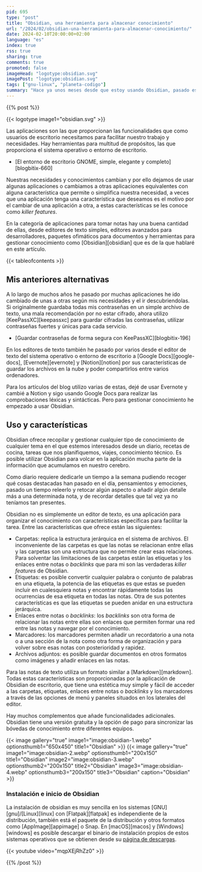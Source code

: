 ```yaml
---
pid: 695
type: "post"
title: "Obsidian, una herramienta para almacenar conocimiento"
url: "/2024/02/obsidian-una-herramienta-para-almacenar-conocimiento/"
date: 2024-02-10T20:00:00+02:00
language: "es"
index: true
rss: true
sharing: true
comments: true
promoted: false
imageHead: "logotype:obsidian.svg"
imagePost: "logotype:obsidian.svg"
tags: ["gnu-linux", "planeta-codigo"]
summary: "Hace ya unos meses desde que estoy usando Obsidian, pasado este tiempo considero que es un salto a los anteriores editores y aplicaciones de notas que he estado usando. A nivel personal como diario y otros asuntos ofrece varias funcionalidades que facilitan el gestionar el conocimiento y que no he visto en los anteriores editores que he usado. Es más que un editor de texto es una herramienta para almacenar conocimiento."
---
```


{{% post %}}

{{< logotype image1="obsidian.svg" >}}

Las aplicaciones son las que proporcionan las funcionalidades que como usuarios de escritorio necesitamos para facilitar nuestro trabajo y necesidades. Hay herramientas para multitud de propósitos, las que proporciona el sistema operativo o entorno de escritorio.

* [El entorno de escritorio GNOME, simple, elegante y completo][blogbitix-660]

Nuestras necesidades y conocimientos cambian y por ello dejamos de usar algunas aplicaciones o cambiamos a otras aplicaciones equivalentes con alguna característica que permite o simplifica nuestra necesidad, a veces que una aplicación tenga una característica que deseamos es el motivo por el cambiar de una aplicación a otra, a estas características se les conoce como _killer features_.

En la categoría de aplicaciones para tomar notas hay una buena cantidad de ellas, desde editores de texto simples, editores avanzados para desarrolladores, paquetes ofimáticos para documentos y herramientas para gestionar conocimiento como [Obsidian][obsidian] que es de la que hablaré en este artículo.

{{< tableofcontents >}}

## Mis anteriores alternativas

A lo largo de muchos años he pasado por muchas aplicaciones he ido cambiado de unas a otras según mis necesidades y el ir descubriendolas. Si originalmente guardaba todas mis contraseñas en un simple archivo de texto, una mala recomendación por no estar cifrado, ahora utilizo [KeePassXC][keepassxc] para guardar cifradas las contraseñas, utilizar contraseñas fuertes y únicas para cada servicio.

* [Guardar contraseñas de forma segura con KeePassXC][blogbitix-196]

En los editores de texto también he pasado por varios desde el editor de texto del sistema operativo o entorno de escritorio a [Google Docs][google-docs], [Evernote][evernote] y [Notion][notion] por sus características de guardar los archivos en la nube y poder compartirlos entre varios ordenadores.

Para los artículos del blog utilizo varias de estas, dejé de usar Evernote y cambié a Notion y sigo usando Google Docs para realizar las comprobaciones léxicas y sintácticas. Pero para gestionar conocimiento he empezado a usar Obsidian.

## Uso y características

Obsidian ofrece recopilar y gestionar cualquier tipo de conocimiento de cualquier tema en el que estemos interesados desde un diario, recetas de cocina, tareas que nos planifiquemos, viajes, conocimiento técnico. Es posible utilizar Obsidian para volcar en la aplicación mucha parte de la información que acumulamos en nuestro cerebro.

Como diario requiere dedicarle un tiempo a la semana pudiendo recoger qué cosas destacadas han pasado en el día, pensamientos y emociones, pasado un tiempo releerlo y retocar algún aspecto o añadir algún detalle más a una determinada nota, y de recordar detalles que tal vez ya no teníamos tan presentes.

Obsidian no es simplemente un editor de texto, es una aplicación para organizar el conocimiento con características específicas para facilitar la tarea. Entre las características que ofrece están las siguientes:

* Carpetas: replica la estructura jerárquica en el sistema de archivos. El inconveniente de las carpetas es que las notas se relacionan entre ellas y las carpetas son una estructura que no permite crear esas relaciones. Para solventar las limitaciones de las carpetas están las etiquetas y los enlaces entre notas o _backlinks_ que para mi son las verdaderas _killer features_ de Obsidian.
* Etiquetas: es posible convertir cualquier palabra o conjunto de palabras en una etiqueta, la potencia de las etiquetas es que estas se pueden incluir en cualesquiera notas y encontrar rápidamente todas las ocurrencias de esa etiqueta en todas las notas. Otra de sus potentes características es que las etiquetas se pueden anidar en una estructura jerárquica.
* Enlaces entre notas o _backlinks_: los _backlinks_ son otra forma de relacionar las notas entre ellas son enlaces que permiten formar una red entre las notas y navegar por el conocimiento.
* Marcadores: los marcadores permiten añadir un recordatorio a una nota o a una sección de la nota como otra forma de organización y para volver sobre esas notas con posterioridad y rapidez.
* Archivos adjuntos: es posible guardar documentos en otros formatos como imágenes y añadir enlaces en las notas.

Para las notas de texto utiliza un formato similar a [Markdown][markdown]. Todas estas características son proporcionadas por la aplicación de Obsidian de escritorio, que tiene una estética muy simple y fácil de acceder a las carpetas, etiquetas, enlaces entre notas o _backlinks_ y los marcadores a través de las opciones de menú y paneles situados en los laterales del editor.

Hay muchos complementos que añade funcionalidades adicionales. Obsidian tiene una versión gratuita y la opción de pago para sincronizar las bóvedas de conocimiento entre diferentes equipos.

{{< image
    gallery="true"
    image1="image:obsidian-1.webp" optionsthumb1="650x450" title1="Obsidian" >}}
{{< image
    gallery="true"
    image1="image:obsidian-2.webp" optionsthumb1="200x150" title1="Obsidian"
    image2="image:obsidian-3.webp" optionsthumb2="200x150" title2="Obsidian"
    image3="image:obsidian-4.webp" optionsthumb3="200x150" title3="Obsidian"
    caption="Obsidian" >}}

### Instalación e inicio de Obsidian

La instalación de obsidian es muy sencilla en los sistemas [GNU][gnu]/[Linux][linux] con [Flatpak][flatpak] es independiente de la distribución, también está el paquete de la distribución y otros formatos como [AppImage][appimage] o Snap. En [macOS][macos] y [Windows][windows] es posible descargar el binario de instalación propios de estos sistemas operativos que se obtienen desde su [página de descargas](https://obsidian.md/download).

{{< youtube
    video="mqpXEjRhZz0" >}}

{{% /post %}}